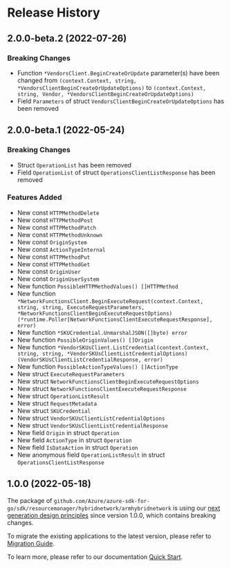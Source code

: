 # Release History

## 2.0.0-beta.2 (2022-07-26)
### Breaking Changes

- Function `*VendorsClient.BeginCreateOrUpdate` parameter(s) have been changed from `(context.Context, string, *VendorsClientBeginCreateOrUpdateOptions)` to `(context.Context, string, Vendor, *VendorsClientBeginCreateOrUpdateOptions)`
- Field `Parameters` of struct `VendorsClientBeginCreateOrUpdateOptions` has been removed


## 2.0.0-beta.1 (2022-05-24)
### Breaking Changes

- Struct `OperationList` has been removed
- Field `OperationList` of struct `OperationsClientListResponse` has been removed

### Features Added

- New const `HTTPMethodDelete`
- New const `HTTPMethodPost`
- New const `HTTPMethodPatch`
- New const `HTTPMethodUnknown`
- New const `OriginSystem`
- New const `ActionTypeInternal`
- New const `HTTPMethodPut`
- New const `HTTPMethodGet`
- New const `OriginUser`
- New const `OriginUserSystem`
- New function `PossibleHTTPMethodValues() []HTTPMethod`
- New function `*NetworkFunctionsClient.BeginExecuteRequest(context.Context, string, string, ExecuteRequestParameters, *NetworkFunctionsClientBeginExecuteRequestOptions) (*runtime.Poller[NetworkFunctionsClientExecuteRequestResponse], error)`
- New function `*SKUCredential.UnmarshalJSON([]byte) error`
- New function `PossibleOriginValues() []Origin`
- New function `*VendorSKUsClient.ListCredential(context.Context, string, string, *VendorSKUsClientListCredentialOptions) (VendorSKUsClientListCredentialResponse, error)`
- New function `PossibleActionTypeValues() []ActionType`
- New struct `ExecuteRequestParameters`
- New struct `NetworkFunctionsClientBeginExecuteRequestOptions`
- New struct `NetworkFunctionsClientExecuteRequestResponse`
- New struct `OperationListResult`
- New struct `RequestMetadata`
- New struct `SKUCredential`
- New struct `VendorSKUsClientListCredentialOptions`
- New struct `VendorSKUsClientListCredentialResponse`
- New field `Origin` in struct `Operation`
- New field `ActionType` in struct `Operation`
- New field `IsDataAction` in struct `Operation`
- New anonymous field `OperationListResult` in struct `OperationsClientListResponse`


## 1.0.0 (2022-05-18)

The package of `github.com/Azure/azure-sdk-for-go/sdk/resourcemanager/hybridnetwork/armhybridnetwork` is using our [next generation design principles](https://azure.github.io/azure-sdk/general_introduction.html) since version 1.0.0, which contains breaking changes.

To migrate the existing applications to the latest version, please refer to [Migration Guide](https://aka.ms/azsdk/go/mgmt/migration).

To learn more, please refer to our documentation [Quick Start](https://aka.ms/azsdk/go/mgmt).